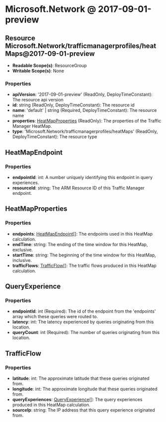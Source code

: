 # Microsoft.Network @ 2017-09-01-preview

## Resource Microsoft.Network/trafficmanagerprofiles/heatMaps@2017-09-01-preview
* **Readable Scope(s)**: ResourceGroup
* **Writable Scope(s)**: None
### Properties
* **apiVersion**: '2017-09-01-preview' (ReadOnly, DeployTimeConstant): The resource api version
* **id**: string (ReadOnly, DeployTimeConstant): The resource id
* **name**: 'default' | string (Required, DeployTimeConstant): The resource name
* **properties**: [HeatMapProperties](#heatmapproperties) (ReadOnly): The properties of the Traffic Manager HeatMap.
* **type**: 'Microsoft.Network/trafficmanagerprofiles/heatMaps' (ReadOnly, DeployTimeConstant): The resource type

## HeatMapEndpoint
### Properties
* **endpointId**: int: A number uniquely identifying this endpoint in query experiences.
* **resourceId**: string: The ARM Resource ID of this Traffic Manager endpoint.

## HeatMapProperties
### Properties
* **endpoints**: [HeatMapEndpoint](#heatmapendpoint)[]: The endpoints used in this HeatMap calculation.
* **endTime**: string: The ending of the time window for this HeatMap, exclusive.
* **startTime**: string: The beginning of the time window for this HeatMap, inclusive.
* **trafficFlows**: [TrafficFlow](#trafficflow)[]: The traffic flows produced in this HeatMap calculation.

## QueryExperience
### Properties
* **endpointId**: int (Required): The id of the endpoint from the 'endpoints' array which these queries were routed to.
* **latency**: int: The latency experienced by queries originating from this location.
* **queryCount**: int (Required): The number of queries originating from this location.

## TrafficFlow
### Properties
* **latitude**: int: The approximate latitude that these queries originated from.
* **longitude**: int: The approximate longitude that these queries originated from.
* **queryExperiences**: [QueryExperience](#queryexperience)[]: The query experiences produced in this HeatMap calculation.
* **sourceIp**: string: The IP address that this query experience originated from.

